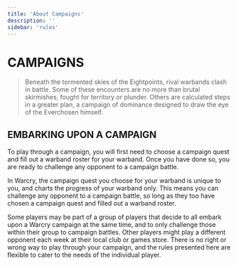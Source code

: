 ```yaml
---
title: 'About Campaigns'
description: ''
sidebar: 'rules'
---
```


# CAMPAIGNS

> Beneath the tormented skies of the Eightpoints, rival warbands clash in battle. Some of these encounters are no more than brutal skirmishes, fought for territory or plunder. Others are calculated steps in a greater plan, a campaign of dominance designed to draw the eye of the Everchosen himself.

## EMBARKING UPON A CAMPAIGN
To play through a campaign, you will first need to choose a campaign quest and fill out a warband roster for your warband. Once you have done so, you are ready to challenge any opponent to a campaign battle.

In Warcry, the campaign quest you choose for your warband is unique to you, and charts the progress of your warband only. This means you can challenge any opponent to a campaign battle, so long as they too have chosen a campaign quest and filled out a warband roster.

Some players may be part of a group of players that decide to all embark upon a Warcry campaign at the same time, and to only challenge those within their group to campaign battles. Other players might play a different opponent each week at their local club or games store. There is no right or wrong way to play through your campaign, and the rules presented here are flexible to cater to the needs of the individual player.



